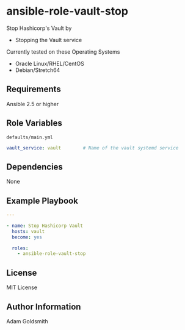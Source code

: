 # ansible-role-vault-stop

Stop Hashicorp's Vault by
* Stopping the Vault service

Currently tested on these Operating Systems
* Oracle Linux/RHEL/CentOS
* Debian/Stretch64

## Requirements

Ansible 2.5 or higher

## Role Variables

`defaults/main.yml`
```yaml
vault_service: vault		# Name of the vault systemd service
```

## Dependencies

None

## Example Playbook

```yaml
---

- name: Stop Hashicorp Vault
  hosts: vault
  become: yes

  roles:
    - ansible-role-vault-stop
```

## License

MIT License

## Author Information

Adam Goldsmith

